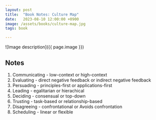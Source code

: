```yaml
---
layout: post
title:  "Book Notes: Culture Map"
date:   2023-08-10 12:00:00 +0900
image: /assets/books/culture-map.jpg
tags: book

---
```


![Image description]({{ page.image }})

## Notes

1. Communicating - low-context or high-context
2. Evaluating - direct negative feedback or indirect negative feedback
3. Persuading - principles-first or applications-first
4. Leading - egalitarian or hierachical
5. Deciding - consensual or top-down
6. Trusting - task-based or relationship-based
7. Disagreeing - confrontational or Avoids confrontation
8. Scheduling - linear or flexible